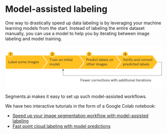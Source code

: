 # Model-assisted labeling

One way to drastically speed up data labeling is by leveraging your machine learning models from the start. Instead of labeling the entire dataset manually, you can use a model to help you by iterating between image labeling and model training.

![](<../.gitbook/assets/image (22) (1).png>)

Segments.ai makes it easy to set up such model-assisted workflows.

We have two interactive tutorials in the form of a Google Colab notebook:

* [Speed up your image segmentation workflow with model-assisted labeling](https://colab.research.google.com/github/segments-ai/fast-labeling-workflow/blob/master/demo.ipynb)
* [Fast point cloud labeling with model predictions](https://colab.research.google.com/drive/1ZgHiMeHNlEB5WFyw93EiRkMd-0jmb7f4)
